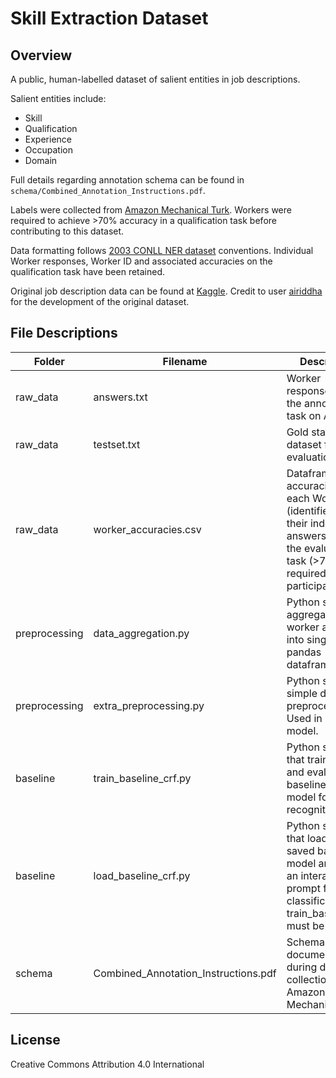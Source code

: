 # Skill Extraction Dataset

## Overview

A public, human-labelled dataset of salient entities in job descriptions. 

Salient entities include: 
- Skill
- Qualification
- Experience
- Occupation
- Domain

Full details regarding annotation schema can be found in `schema/Combined_Annotation_Instructions.pdf`.

Labels were collected from [Amazon Mechanical Turk](https://www.mturk.com/). Workers were required to achieve >70% accuracy in a qualification task before contributing to this dataset. 

Data formatting follows [2003 CONLL NER dataset](https://www.clips.uantwerpen.be/conll2003/ner/) conventions. Individual Worker responses, Worker ID and associated accuracies on the qualification task have been retained. 

Original job description data can be found at [Kaggle](https://www.kaggle.com/airiddha/trainrev1). Credit to user [airiddha](https://www.kaggle.com/airiddha) for the development of the original dataset. 

## File Descriptions

| Folder | Filename | Description
| ------ | ------ | ------ |
| raw_data | answers.txt | Worker responses from the annotation task on AMT. |
| raw_data | testset.txt | Gold standard dataset for model evaluation. |
| raw_data | worker_accuracies.csv | Dataframe of the accuracies of each Worker (identified by their index in answers.txt) on the evaluation task (>70% required for participation). |
| preprocessing | data_aggregation.py | Python script for aggregating worker answers into single label pandas dataframe. |
| preprocessing | extra_preprocessing.py | Python script for simple data preprocessing. Used in baseline model. |
| baseline | train_baseline_crf.py | Python script that trains, saves, and evaluates the baseline CRF model for entity recognition. |
| baseline | load_baseline_crf.py | Python script that loads the saved baseline model and offers an interactive prompt for classification. train_baseline_crf must be run first. |
| schema | Combined_Annotation_Instructions.pdf | Schema document used during data collection on Amazon Mechanical Turk. |

## License

Creative Commons Attribution 4.0 International
